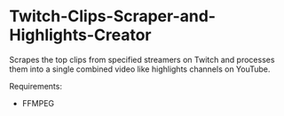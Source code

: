 # Twitch-Clips-Scraper-and-Highlights-Creator
Scrapes the top clips from specified streamers on Twitch and processes them into a single combined video like highlights channels on YouTube.

Requirements:
- FFMPEG
